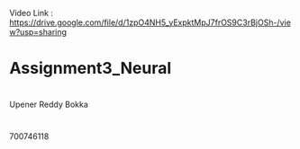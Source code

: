 Video Link : https://drive.google.com/file/d/1zpO4NH5_yExpktMpJ7frOS9C3rBjOSh-/view?usp=sharing
# Assignment3_Neural
#
Upener Reddy Bokka
#
700746118
